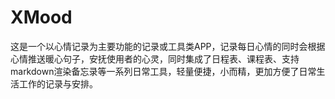 # XMood

这是一个以心情记录为主要功能的记录或工具类APP，记录每日心情的同时会根据心情推送暖心句子，安抚使用者的心灵，同时集成了日程表、课程表、支持markdown渲染备忘录等一系列日常工具，轻量便捷，小而精，更加方便了日常生活工作的记录与安排。